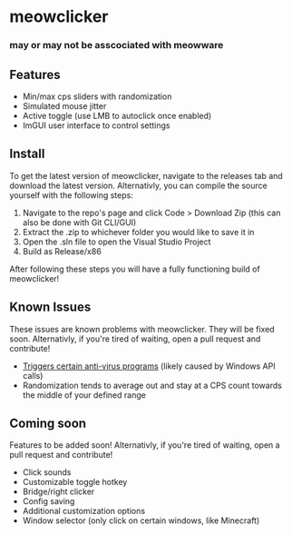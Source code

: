 # meowclicker
### may or may not be asscociated with meowware

## Features
- Min/max cps sliders with randomization
- Simulated mouse jitter
- Active toggle (use LMB to autoclick once enabled)
- ImGUI user interface to control settings

## Install
To get the latest version of meowclicker, navigate to the releases tab and download the latest version.
Alternativly, you can compile the source yourself with the following steps:

1. Navigate to the repo's page and click Code > Download Zip (this can also be done with Git CLI/GUI)
2. Extract the .zip to whichever folder you would like to save it in
3. Open the .sln file to open the Visual Studio Project
4. Build as Release/x86

After following these steps you will have a fully functioning build of meowclicker!

## Known Issues
These issues are known problems with meowclicker. They will be fixed soon.
Alternativly, if you're tired of waiting, open a pull request and contribute!

- [Triggers certain anti-virus programs](https://www.virustotal.com/gui/file/b4afef03df82fd9ae2ec34ced99635c9d8561d288996ac50b8135ab803b912ed?nocache=1) (likely caused by Windows API calls)
- Randomization tends to average out and stay at a CPS count towards the middle of your defined range

## Coming soon
Features to be added soon!
Alternativly, if you're tired of waiting, open a pull request and contribute!

- Click sounds
- Customizable toggle hotkey
- Bridge/right clicker
- Config saving
- Additional customization options
- Window selector (only click on certain windows, like Minecraft)
